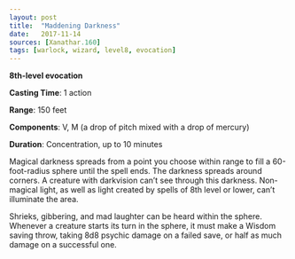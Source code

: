 ```yaml
---
layout: post
title:  "Maddening Darkness"
date:   2017-11-14
sources: [Xanathar.160]
tags: [warlock, wizard, level8, evocation]
---
```


**8th-level evocation**

**Casting Time**: 1 action

**Range**: 150 feet

**Components**: V, M (a drop of pitch mixed with a drop of mercury)

**Duration**: Concentration, up to 10 minutes

Magical darkness spreads from a point you choose within range to fill a 60-foot-radius sphere until the spell ends. The darkness spreads around corners. A creature with darkvision can’t see through this darkness. Non-magical light, as well as light created by spells of 8th level or lower, can’t illuminate the area.

Shrieks, gibbering, and mad laughter can be heard within the sphere. Whenever a creature starts its turn in the sphere, it must make a Wisdom saving throw, taking 8d8 psychic damage on a failed save, or half as much damage on a successful one.
